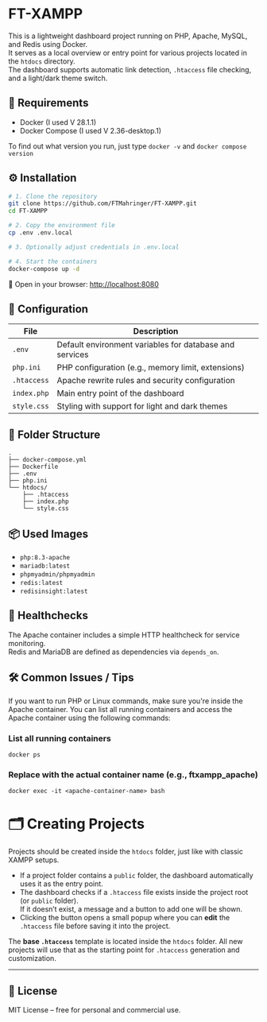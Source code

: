 
# FT-XAMPP

This is a lightweight dashboard project running on PHP, Apache, MySQL, and Redis using Docker.  
It serves as a local overview or entry point for various projects located in the `htdocs` directory.  
The dashboard supports automatic link detection, `.htaccess` file checking, and a light/dark theme switch.

## 🧰 Requirements

- Docker (I used V 28.1.1)
- Docker Compose (I used V 2.36-desktop.1)

To find out what version you run, just type `docker -v` and `docker compose version`

## ⚙️ Installation

```bash
# 1. Clone the repository
git clone https://github.com/FTMahringer/FT-XAMPP.git
cd FT-XAMPP

# 2. Copy the environment file
cp .env .env.local

# 3. Optionally adjust credentials in .env.local

# 4. Start the containers
docker-compose up -d
```

📂 Open in your browser: [http://localhost:8080](http://localhost:8080)

## 🔧 Configuration

| File           | Description                                                   |
|----------------|---------------------------------------------------------------|
| `.env`         | Default environment variables for database and services       |
| `php.ini`      | PHP configuration (e.g., memory limit, extensions)            |
| `.htaccess`    | Apache rewrite rules and security configuration               |
| `index.php`    | Main entry point of the dashboard                             |
| `style.css`    | Styling with support for light and dark themes                |

## 📁 Folder Structure

```
.
├── docker-compose.yml
├── Dockerfile
├── .env
├── php.ini
└── htdocs/
    ├── .htaccess
    ├── index.php
    └── style.css
```

## 📦 Used Images

- `php:8.3-apache`  
- `mariadb:latest`  
- `phpmyadmin/phpmyadmin`  
- `redis:latest`
- `redisinsight:latest`



## 🧪 Healthchecks

The Apache container includes a simple HTTP healthcheck for service monitoring.  
Redis and MariaDB are defined as dependencies via `depends_on`.

## 🛠️ Common Issues / Tips

If you want to run PHP or Linux commands, make sure you're inside the Apache container.
You can list all running containers and access the Apache container using the following commands:

### List all running containers

`docker ps`

### Replace <apache-container-name> with the actual container name (e.g., ftxampp_apache)

`docker exec -it <apache-container-name> bash`

# 🗂️ Creating Projects

Projects should be created inside the `htdocs` folder, just like with classic XAMPP setups.

- If a project folder contains a `public` folder, the dashboard automatically uses it as the entry point.
- The dashboard checks if a `.htaccess` file exists inside the project root (or `public` folder).  
  If it doesn’t exist, a message and a button to add one will be shown.
- Clicking the button opens a small popup where you can **edit** the `.htaccess` file before saving it into the project.

The **base `.htaccess`** template is located inside the `htdocs` folder. All new projects will use that as the starting point for `.htaccess` generation and customization.

---

## 📜 License

MIT License – free for personal and commercial use.


